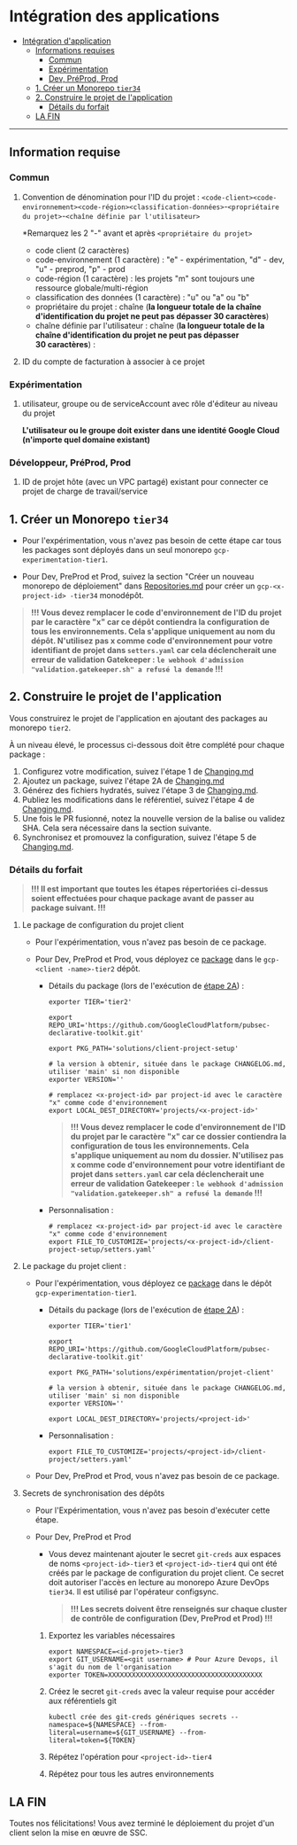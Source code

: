 # Intégration des applications

- [Intégration d'application](#application-onboarding)
  - [Informations requises](#informations-requises)
    - [Commun](#commun)
    - [Expérimentation](#expérimentation)
    - [Dev, PréProd, Prod](#dev-preprod-prod)
  - [1. Créer un Monorepo `tier34`](#1-create-tier34-monorepo)
  - [2. Construire le projet de l'application](#2-build-the-applications-project)
    - [Détails du forfait](#package-details)
  - [LA FIN](#la-fin)

--------------------------------------

## Information requise

### Commun

1. Convention de dénomination pour l'ID du projet : `<code-client><code-environnement><code-région><classification-données>`-`<propriétaire du projet>`-`<chaîne définie par l'utilisateur>`

    *Remarquez les 2 "-" avant et après `<propriétaire du projet>`
    - code client (2 caractères)
    - code-environnement (1 caractère) : "e" - expérimentation, "d" - dev, "u" - preprod, "p" - prod
    - code-région (1 caractère) : les projets "m" sont toujours une ressource globale/multi-région
    - classification des données (1 caractère) : "u" ou "a" ou "b"
    - propriétaire du projet : chaîne (**la longueur totale de la chaîne d'identification du projet ne peut pas dépasser 30 caractères**)
    - chaîne définie par l'utilisateur : chaîne (**la longueur totale de la chaîne d'identification du projet ne peut pas dépasser 30 caractères**) :

2. ID du compte de facturation à associer à ce projet

### Expérimentation

1. utilisateur, groupe ou de serviceAccount avec rôle d'éditeur au niveau du projet

    **L'utilisateur ou le groupe doit exister dans une identité Google Cloud (n'importe quel domaine existant)**

### Développeur, PréProd, Prod

1. ID de projet hôte (avec un VPC partagé) existant pour connecter ce projet de charge de travail/service

## 1. Créer un Monorepo `tier34`

- Pour l'expérimentation, vous n'avez pas besoin de cette étape car tous les packages sont déployés dans un seul monorepo `gcp-experimentation-tier1`.

- Pour Dev, PreProd et Prod, suivez la section "Créer un nouveau monorepo de déploiement" dans [Repositories.md](../Landing%20Zone%20Operations/Repositories.md) pour créer un `gcp-<x-project-id> -tier34` monodépôt.

> **!!! Vous devez remplacer le code d'environnement de l'ID du projet par le caractère "x" car ce dépôt contiendra la configuration de tous les environnements. Cela s'applique uniquement au nom du dépôt. N'utilisez pas x comme code d'environnement pour votre identifiant de projet dans `setters.yaml` car cela déclencherait une erreur de validation Gatekeeper : `le webhook d'admission "validation.gatekeeper.sh" a refusé la demande` !!!**

## 2. Construire le projet de l'application

Vous construirez le projet de l'application en ajoutant des packages au monorepo `tier2`.

À un niveau élevé, le processus ci-dessous doit être complété pour chaque package :

1. Configurez votre modification, suivez l'étape 1 de [Changing.md](./Changing.md#step-1---setup)
2. Ajoutez un package, suivez l'étape 2A de [Changing.md](./Changing.md#a-add-a-package)
3. Générez des fichiers hydratés, suivez l'étape 3 de [Changing.md](./Changing.md#step-3---hydrate).
4. Publiez les modifications dans le référentiel, suivez l'étape 4 de [Changing.md](./Changing.md#step-4---publish).
5. Une fois le PR fusionné, notez la nouvelle version de la balise ou validez SHA. Cela sera nécessaire dans la section suivante.
6. Synchronisez et promouvez la configuration, suivez l'étape 5 de [Changing.md](./Changing.md#step-5---synchronize--promote-configs).

### Détails du forfait

> **!!! Il est important que toutes les étapes répertoriées ci-dessus soient effectuées pour chaque package avant de passer au package suivant. !!!**

1. Le package de configuration du projet client
    - Pour l'expérimentation, vous n'avez pas besoin de ce package.

    - Pour Dev, PreProd et Prod, vous déployez ce [package](https://github.com/GoogleCloudPlatform/pubsec-declarative-toolkit/tree/main/solutions/client-project-setup) dans le `gcp-<client -name>-tier2` dépôt.

      - Détails du package (lors de l'exécution de [étape 2A](../Landing%20Zone%20Operations/Changing.md#a-add-a-package)) :

          ```shell
          exporter TIER='tier2'

          export REPO_URI='https://github.com/GoogleCloudPlatform/pubsec-declarative-toolkit.git'

          export PKG_PATH='solutions/client-project-setup'

          # la version à obtenir, située dans le package CHANGELOG.md, utiliser 'main' si non disponible
          exporter VERSION=''

          # remplacez <x-project-id> par project-id avec le caractère "x" comme code d'environnement
          export LOCAL_DEST_DIRECTORY='projects/<x-project-id>'
          ```

          > **!!! Vous devez remplacer le code d'environnement de l'ID du projet par le caractère "x" car ce dossier contiendra la configuration de tous les environnements. Cela s'applique uniquement au nom du dossier. N'utilisez pas x comme code d'environnement pour votre identifiant de projet dans `setters.yaml` car cela déclencherait une erreur de validation Gatekeeper : `le webhook d'admission "validation.gatekeeper.sh" a refusé la demande` !!!**

      - Personnalisation :

          ```shell
          # remplacez <x-project-id> par project-id avec le caractère "x" comme code d'environnement
          export FILE_TO_CUSTOMIZE='projects/<x-project-id>/client-project-setup/setters.yaml'
          ```

2. Le package du projet client :

    - Pour l'expérimentation, vous déployez ce [package](https://github.com/GoogleCloudPlatform/pubsec-declarative-toolkit/tree/main/solutions/experimentation/client-project) dans le dépôt `gcp-experimentation-tier1`.

      - Détails du package (lors de l'exécution de [étape 2A](../Landing%20Zone%20Operations/Changing.md#a-add-a-package)) :

        ```shell
        exporter TIER='tier1'

        export REPO_URI='https://github.com/GoogleCloudPlatform/pubsec-declarative-toolkit.git'

        export PKG_PATH='solutions/expérimentation/projet-client'

        # la version à obtenir, située dans le package CHANGELOG.md, utiliser 'main' si non disponible
        exporter VERSION=''

        export LOCAL_DEST_DIRECTORY='projects/<project-id>'
        ```

      - Personnalisation :

          ```shell
          export FILE_TO_CUSTOMIZE='projects/<project-id>/client-project/setters.yaml'
          ```

    - Pour Dev, PreProd et Prod, vous n'avez pas besoin de ce package.

3. Secrets de synchronisation des dépôts
   - Pour l'Expérimentation, vous n'avez pas besoin d'exécuter cette étape.

   - Pour Dev, PreProd et Prod
       - Vous devez maintenant ajouter le secret `git-creds` aux espaces de noms `<project-id>-tier3` et `<project-id>-tier4` qui ont été créés par le package de configuration du projet client. Ce secret doit autoriser l'accès en lecture au monorepo Azure DevOps `tier34`. Il est utilisé par l'opérateur configsync.
          > **!!! Les secrets doivent être renseignés sur chaque cluster de contrôle de configuration (Dev, PreProd et Prod) !!!**

        1. Exportez les variables nécessaires

            ```shell
            export NAMESPACE=<id-projet>-tier3
            export GIT_USERNAME=<git username> # Pour Azure Devops, il s'agit du nom de l'organisation
            exporter TOKEN=XXXXXXXXXXXXXXXXXXXXXXXXXXXXXXXXXXXXXXX
            ```

        2. Créez le secret `git-creds` avec la valeur requise pour accéder aux référentiels git

           ```shell
           kubectl crée des git-creds génériques secrets --namespace=${NAMESPACE} --from-literal=username=${GIT_USERNAME} --from-literal=token=${TOKEN}
           ```

        3. Répétez l'opération pour `<project-id>-tier4`

        4. Répétez pour tous les autres environnements

## LA FIN
Toutes nos félicitations! Vous avez terminé le déploiement du projet d'un client selon la mise en œuvre de SSC.
